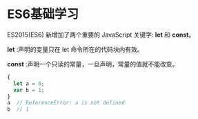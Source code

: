 # ES6基础学习

ES2015(ES6) 新增加了两个重要的 JavaScript 关键字: **let** 和 **const**。

**let** :声明的变量只在 let 命令所在的代码块内有效。

**const** :声明一个只读的常量，一旦声明，常量的值就不能改变。

```javascript
{
  let a = 0;
  var b = 1;
}
a  // ReferenceError: a is not defined
b  // 1
```

